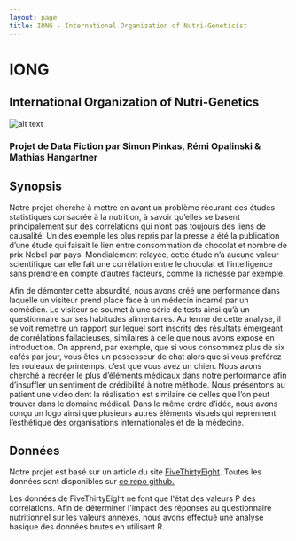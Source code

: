 ```yaml
---
layout: page
title: IONG - International Organization of Nutri-Geneticist
---
```

# IONG
## International Organization of Nutri-Genetics

![alt text](https://github.com/simonpinkas/datfic.net/raw/master/workshop/IONG/content/Logo.png "IONG Logo")

### Projet de Data Fiction par Simon Pinkas, Rémi Opalinski & Mathias Hangartner

## Synopsis
Notre projet cherche à mettre en avant un problème récurant des études statistiques consacrée à la nutrition, à savoir qu’elles se basent principalement sur des corrélations qui n’ont pas toujours des liens de causalité. Un des exemple les plus repris par la presse a été la publication d’une étude qui faisait le lien entre consommation de chocolat et nombre de prix Nobel par pays. Mondialement relayée, cette étude n’a aucune valeur scientifique car elle fait une corrélation entre le chocolat et l’intelligence sans prendre en compte d’autres facteurs, comme la richesse par exemple.


Afin de démonter cette absurdité, nous avons créé une performance dans laquelle un visiteur prend place face à un médecin incarné par un comédien. Le visiteur se soumet à une série de tests ainsi qu’à un questionnaire sur ses habitudes alimentaires. Au terme de cette analyse, il se voit remettre un rapport sur lequel sont inscrits des résultats émergeant de corrélations fallacieuses, similaires à celle que nous avons exposé en introduction. On apprend, par exemple, que si vous consommez plus de six cafés par jour, vous êtes un possesseur de chat alors que si vous préférez les rouleaux de printemps, c’est que vous avez un chien. Nous avons cherché à recréer le plus d’éléments médicaux dans notre performance afin d’insuffler un sentiment de  crédibilité à notre méthode. Nous présentons au patient une vidéo dont la réalisation est similaire de celles que l’on peut trouver dans le domaine médical. Dans le même ordre d’idée, nous avons conçu un logo ainsi que plusieurs autres éléments visuels qui reprennent l’esthétique des organisations internationales et de la médecine.

## Données
Notre projet est basé sur un article du site [FiveThirtyEight](http://fivethirtyeight.com/features/you-cant-trust-what-you-read-about-nutrition/). Toutes les données sont disponibles sur [ce repo github.](https://github.com/fivethirtyeight/data/tree/master/nutrition-studies)

Les données de FiveThirtyEight ne font que l'état des valeurs P des corrélations. Afin de déterminer l'impact des réponses au questionnaire nutritionnel sur les valeurs annexes, nous avons effectué une analyse basique des données brutes en utilisant R. 
